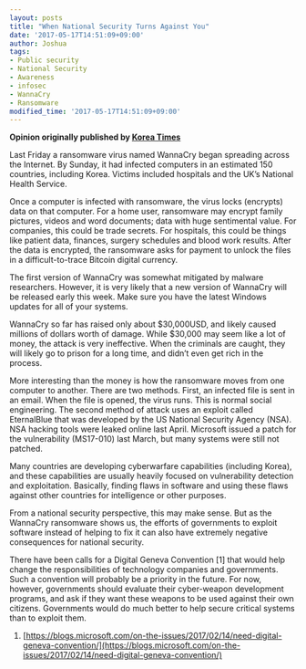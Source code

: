 ```yaml
---
layout: posts
title: "When National Security Turns Against You"
date: '2017-05-17T14:51:09+09:00'
author: Joshua
tags:
- Public security
- National Security
- Awareness
- infosec
- WannaCry
- Ransomware
modified_time: '2017-05-17T14:51:09+09:00'
---
```


**Opinion originally published by [Korea Times](http://www.koreatimes.co.kr/www/tech/2017/05/133_229498.html)**

Last Friday a ransomware virus named WannaCry began spreading across the Internet. By Sunday, it had infected computers in an estimated 150 countries, including Korea. Victims included hospitals and the UK’s National Health Service.

Once a computer is infected with ransomware, the virus locks (encrypts) data on that computer. For a home user, ransomware may encrypt family pictures, videos and word documents; data with huge sentimental value. For companies, this could be trade secrets. For hospitals, this could be things like patient data, finances, surgery schedules and blood work results. After the data is encrypted, the ransomware asks for payment to unlock the files in a difficult-to-trace Bitcoin digital currency.

The first version of WannaCry was somewhat mitigated by malware researchers. However, it is very likely that a new version of WannaCry will be released early this week. Make sure you have the latest Windows updates for all of your systems.

WannaCry so far has raised only about $30,000USD, and likely caused millions of dollars worth of damage. While $30,000 may seem like a lot of money, the attack is very ineffective. When the criminals are caught, they will likely go to prison for a long time, and didn’t even get rich in the process.

More interesting than the money is how the ransomware moves from one computer to another. There are two methods. First, an infected file is sent in an email. When the file is opened, the virus runs. This is normal social engineering. The second method of attack uses an exploit called EternalBlue that was developed by the US National Security Agency (NSA). NSA hacking tools were leaked online last April. Microsoft issued a patch for the vulnerability (MS17-010) last March, but many systems were still not patched.

Many countries are developing cyberwarfare capabilities (including Korea), and these capabilities are usually heavily focused on vulnerability detection and exploitation. Basically, finding flaws in software and using these flaws against other countries for intelligence or other purposes.

From a national security perspective, this may make sense. But as the WannaCry ransomware shows us, the efforts of governments to exploit software instead of helping to fix it can also have extremely negative consequences for national security.

There have been calls for a Digital Geneva Convention [1] that would help change the responsibilities of technology companies and governments. Such a convention will probably be a priority in the future. For now, however, governments should evaluate their cyber-weapon development programs, and ask if they want these weapons to be used against their own citizens. Governments would do much better to help secure critical systems than to exploit them.

1. [https://blogs.microsoft.com/on-the-issues/2017/02/14/need-digital-geneva-convention/](https://blogs.microsoft.com/on-the-issues/2017/02/14/need-digital-geneva-convention/)
